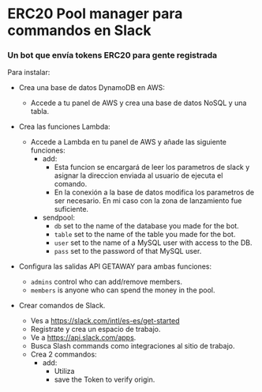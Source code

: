 # ERC20 Pool manager para commandos en Slack

### Un bot que envía tokens ERC20 para gente registrada

Para instalar:

- Crea una base de datos DynamoDB en AWS:
    - Accede a tu panel de AWS y crea una base de datos NoSQL y una tabla.
    
- Crea las funciones Lambda:
    - Accede a Lambda en tu panel de AWS y añade las siguiente funciones:
      - add: 
          - Esta funcion se encargará de leer los parametros de slack y asignar la direccion enviada al usuario de ejecuta el comando.
          - En la conexión a la base de datos modifica los parametros de ser necesario. En mi caso con la zona de lanzamiento fue suficiente.
      - sendpool:
          - `db` set to the name of the database you made for the bot.
          - `table` set to the name of the table you made for the bot.
          - `user` set to the name of a MySQL user with access to the DB.
          - `pass` set to the password of that MySQL user.
        
- Configura las salidas API GETAWAY para ambas funciones:
    - `admins` control who can add/remove members.
    - `members` is anyone who can spend the money in the pool.
    
- Crear comandos de Slack.
    - Ves a https://slack.com/intl/es-es/get-started
    - Registrate y crea un espacio de trabajo.
    - Ve a https://api.slack.com/apps.
    - Busca Slash commands como integraciones al sitio de trabajo.
    - Crea 2 commandos:
        - add:
            - Utiliza
            - save the Token to verify origin.
